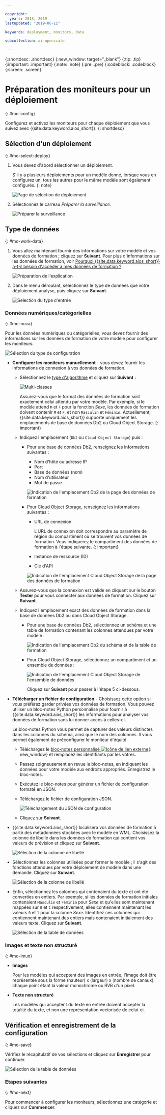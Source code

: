 ```yaml
---

copyright:
  years: 2018, 2019
lastupdated: "2019-06-11"

keywords: deployment, monitors, data

subcollection: ai-openscale

---
```


{:shortdesc: .shortdesc}
{:new_window: target="_blank"}
{:tip: .tip}
{:important: .important}
{:note: .note}
{:pre: .pre}
{:codeblock: .codeblock}
{:screen: .screen}

# Préparation des moniteurs pour un déploiement
{: #mo-config}

Configurez et activez les moniteurs pour chaque déploiement que vous suivez avec {{site.data.keyword.aios_short}}.
{: shortdesc}

## Sélection d'un déploiement
{: #mo-select-deploy}

1.  Vous devez d'abord sélectionner un déploiement.

    S'il y a plusieurs déploiements pour un modèle donné, lorsque vous en configurez un, tous les autres pour le même modèle sont également configurés.
    {: note}

    ![Page de sélection de déploiement](images/config-select-deploy.png)

1.  Sélectionnez le carreau *Préparer la surveillance*.

    ![Préparer la surveillance](images/config-prep-monitor.png)

## Type de données
{: #mo-work-data}

1.  Vous allez maintenant fournir des informations sur votre modèle et vos données de formation ; cliquez sur **Suivant**. Pour plus d'informations sur les données de formation, voir [Pourquoi {{site.data.keyword.aios_short}} a-t-il besoin d'accéder à mes données de formation ?](/docs/services/ai-openscale?topic=ai-openscale-trainingdata#trainingdata)

    ![Préparation de l'explication](images/config-what-monitor.png)

1.  Dans le menu déroulant, sélectionnez le type de données que votre déploiement analyse, puis cliquez sur **Suivant**.

    ![Selection du type d'entrée](images/config-input-monitor.png)

### Données numériques/catégorielles
{: #mo-nuca}

Pour les données numériques ou catégorielles, vous devez fournir des informations sur les données de formation de votre modèle pour configurer les moniteurs.

  ![Sélection du type de configuration](images/config-manual-monitor.png)

- **Configurer les moniteurs manuellement** - vous devez fournir les informations de connexion à vos données de formation.

    - Sélectionnez le [type d'algorithme](/docs/services/ai-openscale?topic=ai-openscale-acc-monitor#acc-understand) et cliquez sur **Suivant** :

      ![Multi-classes](images/multiclass.png)

      Assurez-vous que le format des données de formation soiit exactement celui attendu par votre modèle. Par exemple, si le modèle attend `M` et `F` pour la fonction *Sexe*,
les données de formation doivent contenir `M` et `F`, et non `Masculin` et `Féminin`. Actuellement, {{site.data.keyword.aios_short}} supporte uniquement les emplacements de base de données Db2 ou Cloud Object Storage.
        {: important}

    - Indiquez l'emplacement (`Db2` ou `Cloud Object Storage`) puis :

        - Pour une base de données Db2, renseignez les informations suivantes :

            - Nom d'hôte ou adresse IP
            - Port
            - Base de données (nom)
            - Nom d'utilisateur
            - Mot de passe

            ![Indication de l'emplacement Db2 de la page des données de formation](images/config-train-db2-monitor.png)

        - Pour Cloud Object Storage, renseignez les informations suivantes :

            - URL de connexion

              L'URL de connexion doit correspondre au paramètre de région du compartiment où se trouvent vos données de formation. Vous indiquerez le compartiment des données de formation à l'étape suivante.
              {: important}

            - Instance de ressource (ID)
            - Clé d'API

            ![Indication de l'emplacement Cloud Object Storage de la page des données de formation](images/config-train-cos-monitor.png)

    - Assurez-vous que la connexion est valide en cliquant sur le bouton **Tester** pour vous connecter aux données de formation. Cliquez sur **Suivant**.

    - Indiquez l'emplacement exact des données de formation dans la base de données Db2 ou dans Cloud Object Storage.

        - Pour une base de données Db2, sélectionnez un schéma et une table de formation contenant les colonnes attendues par votre modèle :

          ![Indication de l'emplacement Db2 du schéma et de la table de formation](images/fair-config-table-db2.png)

        - Pour Cloud Object Storage, sélectionnez un compartiment et un ensemble de données :

          ![Indication de l'emplacement Cloud Object Storage de l'ensemble de données](images/fair-config-dset-cos.png)

          Cliquez sur **Suivant** pour passer à l'étape 5 ci-dessous.

- **Télécharger un fichier de configuration** - Choisissez cette option si vous préférez garder privées vos données de formation. Vous pouvez utiliser un bloc-notes Python personnalisé pour fournir à {{site.data.keyword.aios_short}}
les informations pour analyser vos données de formation sans lui donner accès à celles-ci.

  Le bloc-notes Python vous permet de capturer des valeurs distinctes dans les colonnes du schéma, ainsi que le nom des colonnes. Il vous permet également de préconfigurer le moniteur d'équité.

    - Téléchargez le [bloc-notes personnalisé
![Icône de lien externe](../../icons/launch-glyph.svg "Icône de lien externe")](https://github.com/IBM-Watson/aios-data-distribution/blob/master/training_statistics_notebook.ipynb){: new_window}
et remplacez les identifiants par les vôtres.

    - Passez soigneusement en revue le bloc-notes, en indiquant les données pour votre modèle aux endroits appropriés. Enregistrez le bloc-notes.

    - Exécutez le bloc-notes pour générer un fichier de configuration formaté en JSON.

    - Téléchargez le fichier de configuration JSON.

        ![Téléchargement du JSON de configuration](images/config-json-monitor.png)

    - Cliquez sur **Suivant**.

- {{site.data.keyword.aios_short}} localisera vos données de formation à partir des métadonnées stockées avec le modèle en WML. Choisissez la colonne de libellé dans les données de formation qui contient vos valeurs de prévision et cliquez sur **Suivant**.

  ![Sélection de la colonne de libellé](images/fair-config-column.png)

- Sélectionnez les colonnes utilisées pour former le modèle ; il s'agit des fonctions attendues par votre déploiement de modèle dans une demande. Cliquez sur **Suivant**.

    ![Sélection de la colonne de libellé](images/explain-select-column.png)

- Enfin, sélectionnez les colonnes qui contenaient du texte et ont été converties en entiers. Par exemple, si les données de formation initiales contenaient `Masculin` et `Féminin` pour *Sexe*
et qu'elles sont maintenant mappées sur `0` et `1` respectivement,
elles contiennent maintenant les valeurs `0` et `1` pour la colonne *Sexe*. Identifiez ces colonnes qui contiennent maintenant des entiers mais contenaient initialement des valeurs texte. Cliquez sur **Suivant**.

    ![Sélection de la table de données](images/explain-text-column.png)

### Images et texte non structuré
{: #mo-imun}

- **Images**

  Pour les modèles qui acceptent des images en entrée,
l'image doit être représentée sous la forme (hauteur) x (largeur) x (nombre de canaux),
chaque point étant la valeur monochrome ou RVB d'un pixel.

- **Texte non structuré**

   Les modèles qui acceptent du texte en entrée doivent accepter la totalité du texte, et non une représentation vectorisée de celui-ci.

## Vérification et enregistrement de la configuration
{: #mo-save}

Vérifiez le récapitulatif de vos sélections et cliquez sur **Enregistrer** pour continuer.

  ![Sélection de la table de données](images/config-summary-monitor.png)

### Etapes suivantes
{: #mo-next}

Pour commencer à configurer les moniteurs, sélectionnez une catégorie et cliquez sur **Commencer**.

